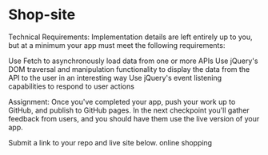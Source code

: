 # Shop-site
  Technical Requirements:
Implementation details are left entirely up to you, but at a minimum your app must meet the following requirements:

Use Fetch to asynchronously load data from one or more APIs
Use jQuery's DOM traversal and manipulation functionality to display the data from the API to the user in an interesting way
Use jQuery's event listening capabilities to respond to user actions

  Assignment:
Once you've completed your app, push your work up to GitHub, and publish to GitHub pages. In the next checkpoint you'll gather feedback from users, and you should have them use the live version of your app.

Submit a link to your repo and live site below.
online shopping 
